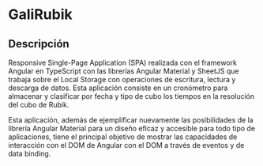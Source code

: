 # GaliRubik

## Descripción

Responsive Single-Page Application (SPA) realizada con el framework Angular en TypeScript con las librerías Angular Material y SheetJS que trabaja sobre el Local Storage con operaciones de escritura, lectura y descarga de datos. Esta aplicación consiste en un cronómetro para almacenar y clasificar por fecha y tipo de cubo los tiempos en la resolución del cubo de Rubik.
 
Esta aplicación, además de ejemplificar nuevamente las posibilidades de la librería Angular Material para un diseño eficaz y accesible para todo tipo de aplicaciones, tiene el principal objetivo de mostrar las capacidades de interacción con el DOM de Angular con el DOM a través de eventos y de data binding.
